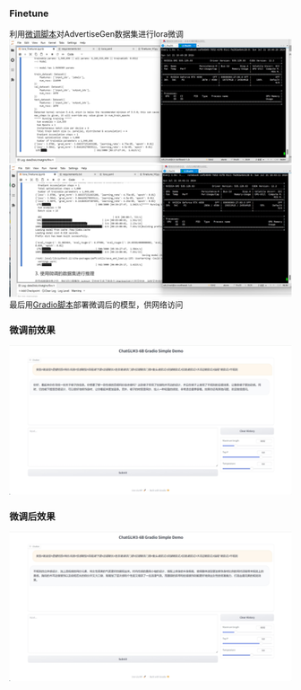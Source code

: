### Finetune
利用[微调脚本](./lora_finetune.ipynb)对AdvertiseGen数据集进行lora微调
![training](./training1.png "训练1")
![training](./training2.png "训练2")
最后用[Gradio脚本](./web_demo_gradio.py)部署微调后的模型，供网络访问

### 微调前效果
![before](./before.png "before")

### 微调后效果
![after](./after.png "after")